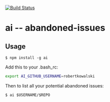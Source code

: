[![Build Status](https://travis-ci.org/robertkowalski/ai.png?branch=master)](https://travis-ci.org/robertkowalski/ai)

# ai -- abandoned-issues

## Usage

```
$ npm install -g ai
```

Add this to your .bash_rc:

```bash
export AI_GITHUB_USERNAME=robertkowalski
```

Then to list all your potential abandoned issues:

```
$ ai $USERNAME/$REPO
```
